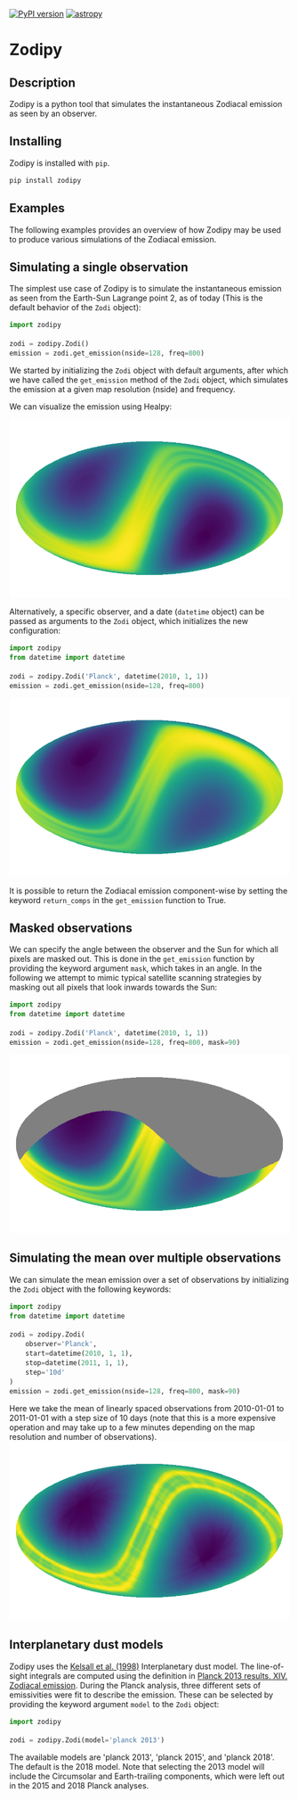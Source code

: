 [![PyPI version](https://badge.fury.io/py/zodipy.svg)](https://badge.fury.io/py/zodipy)
[![astropy](http://img.shields.io/badge/powered%20by-AstroPy-orange.svg?style=flat)](http://www.astropy.org/)

# Zodipy

## Description
Zodipy is a python tool that simulates the instantaneous Zodiacal emission as seen by an observer.

## Installing
Zodipy is installed with `pip`.
```bash
pip install zodipy
```

## Examples
The following examples provides an overview of how Zodipy may be used to produce
various simulations of the Zodiacal emission.

## Simulating a single observation
The simplest use case of Zodipy is to simulate the instantaneous emission as
seen from the Earth-Sun Lagrange point 2, as of today (This is the default
behavior of the `Zodi` object):
```python
import zodipy

zodi = zodipy.Zodi()
emission = zodi.get_emission(nside=128, freq=800)
```
We started by initializing the `Zodi` object with default arguments,
after which we have called the `get_emission` method of the `Zodi` object,
which simulates the emission at a given map resolution (nside) and frequency. 

We can visualize the emission using Healpy:

![plot](imgs/zodi_default.png)

Alternatively, a specific observer, and a date (`datetime` object) can be passed as arguments to the `Zodi`
object, which initializes the new configuration:
```python
import zodipy
from datetime import datetime

zodi = zodipy.Zodi('Planck', datetime(2010, 1, 1))
emission = zodi.get_emission(nside=128, freq=800)
```
![plot](imgs/zodi_planck.png)

It is possible to return the Zodiacal emission component-wise by setting the
keyword `return_comps` in the `get_emission` function to True.

## Masked observations
We can specify the angle between the observer and the Sun
for which all pixels are masked out. This is done in the `get_emission` function
by providing the keyword argument `mask`, which takes in an angle. In the
following we attempt to mimic typical satellite scanning strategies by masking out all
pixels that look inwards towards the Sun:
```python
import zodipy
from datetime import datetime

zodi = zodipy.Zodi('Planck', datetime(2010, 1, 1))
emission = zodi.get_emission(nside=128, freq=800, mask=90)
```
![plot](imgs/zodi_planck_masked.png)

## Simulating the mean over multiple observations
We can simulate the mean emission over a set of observations by initializing the
`Zodi` object with the following keywords:
```python
import zodipy
from datetime import datetime

zodi = zodipy.Zodi(
    observer='Planck', 
    start=datetime(2010, 1, 1), 
    stop=datetime(2011, 1, 1), 
    step='10d'
)
emission = zodi.get_emission(nside=128, freq=800, mask=90)
```
Here we take the mean of linearly spaced observations from 2010-01-01 to 2011-01-01
with a step size of 10 days (note that this is a more expensive operation and
may take up to a few minutes depending on the map resolution and number of
observations).
![plot](imgs/zodi_planck_masked_mean.png)

## Interplanetary dust models
Zodipy uses the [Kelsall et al. (1998)](https://ui.adsabs.harvard.edu/abs/1998ApJ...508...44K/abstract) Interplanetary dust model. The line-of-sight integrals are computed using the definition in [Planck 2013 results. XIV. Zodiacal emission](https://arxiv.org/abs/1303.5074). During the Planck analysis, three different sets of emissivities were fit to describe the emission. These can be selected by providing the keyword argument `model` to the `Zodi` object:
```python
import zodipy

zodi = zodipy.Zodi(model='planck 2013')
```
The available models are 'planck 2013', 'planck 2015', and 'planck 2018'. The
default is the 2018 model. Note that selecting the 2013 model will include the Circumsolar and
Earth-trailing components, which were left out in the 2015 and 2018 Planck
analyses.